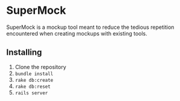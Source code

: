 SuperMock
=========

SuperMock is a mockup tool meant to reduce the tedious repetition
encountered when creating mockups with existing tools.

## Installing

1. Clone the repository
1. `bundle install`
1. `rake db:create`
1. `rake db:reset`
1. `rails server`
